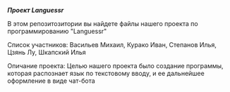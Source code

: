 ***Проект Languessr***

В этом репозитозитории вы найдете файлы нашего проекта по программированию "Languessr"

Список участников: Васильев Михаил, Курако Иван, Степанов Илья, Цзянь Лу, Шкапский Илья

Опичание проекта: Целью нашего проекта было создание программы, которая распознает язык по текстовому вводу, и ее дальнейшее оформление в виде чат-бота
